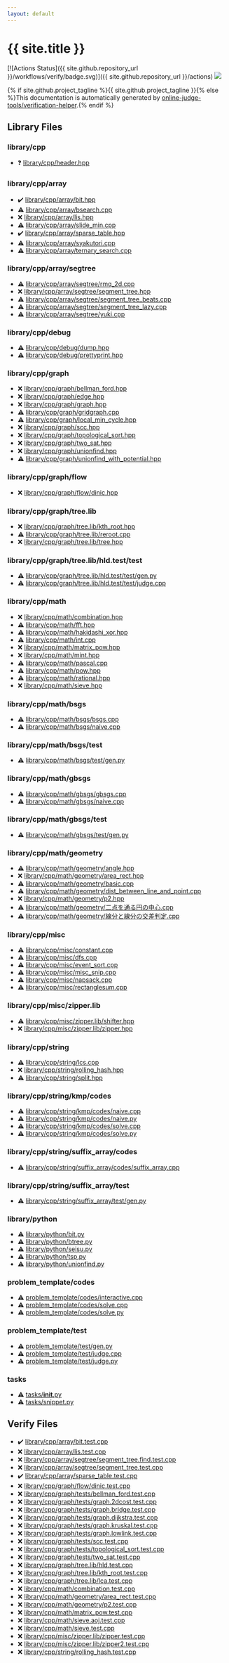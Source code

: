 ```yaml
---
layout: default
---
```


<!-- mathjax config similar to math.stackexchange -->
<script type="text/javascript" async
  src="https://cdnjs.cloudflare.com/ajax/libs/mathjax/2.7.5/MathJax.js?config=TeX-MML-AM_CHTML">
</script>
<script type="text/x-mathjax-config">
  MathJax.Hub.Config({
    TeX: { equationNumbers: { autoNumber: "AMS" }},
    tex2jax: {
      inlineMath: [ ['$','$'] ],
      processEscapes: true
    },
    "HTML-CSS": { matchFontHeight: false },
    displayAlign: "left",
    displayIndent: "2em"
  });
</script>

<script type="text/javascript" src="https://cdnjs.cloudflare.com/ajax/libs/jquery/3.4.1/jquery.min.js"></script>
<script src="https://cdn.jsdelivr.net/npm/jquery-balloon-js@1.1.2/jquery.balloon.min.js" integrity="sha256-ZEYs9VrgAeNuPvs15E39OsyOJaIkXEEt10fzxJ20+2I=" crossorigin="anonymous"></script>
<script type="text/javascript" src="assets/js/copy-button.js"></script>
<link rel="stylesheet" href="assets/css/copy-button.css" />


# {{ site.title }}

[![Actions Status]({{ site.github.repository_url }}/workflows/verify/badge.svg)]({{ site.github.repository_url }}/actions)
<a href="{{ site.github.repository_url }}"><img src="https://img.shields.io/github/last-commit/{{ site.github.owner_name }}/{{ site.github.repository_name }}" /></a>

{% if site.github.project_tagline %}{{ site.github.project_tagline }}{% else %}This documentation is automatically generated by <a href="https://github.com/online-judge-tools/verification-helper">online-judge-tools/verification-helper</a>.{% endif %}

## Library Files

<div id="b74e03aadbcf5e719ddbe48ef08361fd"></div>

### library/cpp

* :question: <a href="library/library/cpp/header.hpp.html">library/cpp/header.hpp</a>


<div id="0e902850ca3e9230d87c81984f25b3bb"></div>

### library/cpp/array

* :heavy_check_mark: <a href="library/library/cpp/array/bit.hpp.html">library/cpp/array/bit.hpp</a>
* :warning: <a href="library/library/cpp/array/bsearch.cpp.html">library/cpp/array/bsearch.cpp</a>
* :x: <a href="library/library/cpp/array/lis.hpp.html">library/cpp/array/lis.hpp</a>
* :warning: <a href="library/library/cpp/array/slide_min.cpp.html">library/cpp/array/slide_min.cpp</a>
* :heavy_check_mark: <a href="library/library/cpp/array/sparse_table.hpp.html">library/cpp/array/sparse_table.hpp</a>
* :warning: <a href="library/library/cpp/array/syakutori.cpp.html">library/cpp/array/syakutori.cpp</a>
* :warning: <a href="library/library/cpp/array/ternary_search.cpp.html">library/cpp/array/ternary_search.cpp</a>


<div id="ebc279bbe94c10384fe9898d1a2c958d"></div>

### library/cpp/array/segtree

* :warning: <a href="library/library/cpp/array/segtree/rmq_2d.cpp.html">library/cpp/array/segtree/rmq_2d.cpp</a>
* :x: <a href="library/library/cpp/array/segtree/segment_tree.hpp.html">library/cpp/array/segtree/segment_tree.hpp</a>
* :warning: <a href="library/library/cpp/array/segtree/segment_tree_beats.cpp.html">library/cpp/array/segtree/segment_tree_beats.cpp</a>
* :warning: <a href="library/library/cpp/array/segtree/segment_tree_lazy.cpp.html">library/cpp/array/segtree/segment_tree_lazy.cpp</a>
* :warning: <a href="library/library/cpp/array/segtree/yuki.cpp.html">library/cpp/array/segtree/yuki.cpp</a>


<div id="dbefae66adc6b6e178b4020d7ee0c756"></div>

### library/cpp/debug

* :warning: <a href="library/library/cpp/debug/dump.hpp.html">library/cpp/debug/dump.hpp</a>
* :warning: <a href="library/library/cpp/debug/prettyprint.hpp.html">library/cpp/debug/prettyprint.hpp</a>


<div id="df01edd2bf6d13defce1efe9440d670c"></div>

### library/cpp/graph

* :x: <a href="library/library/cpp/graph/bellman_ford.hpp.html">library/cpp/graph/bellman_ford.hpp</a>
* :x: <a href="library/library/cpp/graph/edge.hpp.html">library/cpp/graph/edge.hpp</a>
* :x: <a href="library/library/cpp/graph/graph.hpp.html">library/cpp/graph/graph.hpp</a>
* :warning: <a href="library/library/cpp/graph/gridgraph.cpp.html">library/cpp/graph/gridgraph.cpp</a>
* :warning: <a href="library/library/cpp/graph/local_min_cycle.hpp.html">library/cpp/graph/local_min_cycle.hpp</a>
* :x: <a href="library/library/cpp/graph/scc.hpp.html">library/cpp/graph/scc.hpp</a>
* :x: <a href="library/library/cpp/graph/topological_sort.hpp.html">library/cpp/graph/topological_sort.hpp</a>
* :x: <a href="library/library/cpp/graph/two_sat.hpp.html">library/cpp/graph/two_sat.hpp</a>
* :x: <a href="library/library/cpp/graph/unionfind.hpp.html">library/cpp/graph/unionfind.hpp</a>
* :warning: <a href="library/library/cpp/graph/unionfind_with_potential.hpp.html">library/cpp/graph/unionfind_with_potential.hpp</a>


<div id="08be9a8a45b2e811a312f82c2e412c8c"></div>

### library/cpp/graph/flow

* :x: <a href="library/library/cpp/graph/flow/dinic.hpp.html">library/cpp/graph/flow/dinic.hpp</a>


<div id="eaeee77e776a943cad05fb3e3b603f65"></div>

### library/cpp/graph/tree.lib

* :x: <a href="library/library/cpp/graph/tree.lib/kth_root.hpp.html">library/cpp/graph/tree.lib/kth_root.hpp</a>
* :warning: <a href="library/library/cpp/graph/tree.lib/reroot.cpp.html">library/cpp/graph/tree.lib/reroot.cpp</a>
* :x: <a href="library/library/cpp/graph/tree.lib/tree.hpp.html">library/cpp/graph/tree.lib/tree.hpp</a>


<div id="6625f7d848c2ba1574f90ce7248a2c37"></div>

### library/cpp/graph/tree.lib/hld.test/test

* :warning: <a href="library/library/cpp/graph/tree.lib/hld.test/test/gen.py.html">library/cpp/graph/tree.lib/hld.test/test/gen.py</a>
* :warning: <a href="library/library/cpp/graph/tree.lib/hld.test/test/judge.cpp.html">library/cpp/graph/tree.lib/hld.test/test/judge.cpp</a>


<div id="38e8a99339d0d505d14feb619e0537d8"></div>

### library/cpp/math

* :x: <a href="library/library/cpp/math/combination.hpp.html">library/cpp/math/combination.hpp</a>
* :warning: <a href="library/library/cpp/math/fft.hpp.html">library/cpp/math/fft.hpp</a>
* :warning: <a href="library/library/cpp/math/hakidashi_xor.hpp.html">library/cpp/math/hakidashi_xor.hpp</a>
* :warning: <a href="library/library/cpp/math/int.cpp.html">library/cpp/math/int.cpp</a>
* :x: <a href="library/library/cpp/math/matrix_pow.hpp.html">library/cpp/math/matrix_pow.hpp</a>
* :x: <a href="library/library/cpp/math/mint.hpp.html">library/cpp/math/mint.hpp</a>
* :warning: <a href="library/library/cpp/math/pascal.cpp.html">library/cpp/math/pascal.cpp</a>
* :warning: <a href="library/library/cpp/math/pow.hpp.html">library/cpp/math/pow.hpp</a>
* :warning: <a href="library/library/cpp/math/rational.hpp.html">library/cpp/math/rational.hpp</a>
* :x: <a href="library/library/cpp/math/sieve.hpp.html">library/cpp/math/sieve.hpp</a>


<div id="51139f4eb77e81dbd61f182500602d94"></div>

### library/cpp/math/bsgs

* :warning: <a href="library/library/cpp/math/bsgs/bsgs.cpp.html">library/cpp/math/bsgs/bsgs.cpp</a>
* :warning: <a href="library/library/cpp/math/bsgs/naive.cpp.html">library/cpp/math/bsgs/naive.cpp</a>


<div id="09912b019734122c0fb6e1c53d1f8569"></div>

### library/cpp/math/bsgs/test

* :warning: <a href="library/library/cpp/math/bsgs/test/gen.py.html">library/cpp/math/bsgs/test/gen.py</a>


<div id="9d994c49b3b2b338ab838471a698a660"></div>

### library/cpp/math/gbsgs

* :warning: <a href="library/library/cpp/math/gbsgs/gbsgs.cpp.html">library/cpp/math/gbsgs/gbsgs.cpp</a>
* :warning: <a href="library/library/cpp/math/gbsgs/naive.cpp.html">library/cpp/math/gbsgs/naive.cpp</a>


<div id="b56b2b4e7d078f2c23c623d57c0b229e"></div>

### library/cpp/math/gbsgs/test

* :warning: <a href="library/library/cpp/math/gbsgs/test/gen.py.html">library/cpp/math/gbsgs/test/gen.py</a>


<div id="fc16e9fb7f40757e9b21d2e083b6a084"></div>

### library/cpp/math/geometry

* :warning: <a href="library/library/cpp/math/geometry/angle.hpp.html">library/cpp/math/geometry/angle.hpp</a>
* :x: <a href="library/library/cpp/math/geometry/area_rect.hpp.html">library/cpp/math/geometry/area_rect.hpp</a>
* :warning: <a href="library/library/cpp/math/geometry/basic.cpp.html">library/cpp/math/geometry/basic.cpp</a>
* :warning: <a href="library/library/cpp/math/geometry/dist_between_line_and_point.cpp.html">library/cpp/math/geometry/dist_between_line_and_point.cpp</a>
* :x: <a href="library/library/cpp/math/geometry/p2.hpp.html">library/cpp/math/geometry/p2.hpp</a>
* :warning: <a href="library/library/cpp/math/geometry/二点を通る円の中心.cpp.html">library/cpp/math/geometry/二点を通る円の中心.cpp</a>
* :warning: <a href="library/library/cpp/math/geometry/線分と線分の交差判定.cpp.html">library/cpp/math/geometry/線分と線分の交差判定.cpp</a>


<div id="b4c52cffc478acefbc1ee6a9d0578055"></div>

### library/cpp/misc

* :warning: <a href="library/library/cpp/misc/constant.cpp.html">library/cpp/misc/constant.cpp</a>
* :warning: <a href="library/library/cpp/misc/dfs.cpp.html">library/cpp/misc/dfs.cpp</a>
* :warning: <a href="library/library/cpp/misc/event_sort.cpp.html">library/cpp/misc/event_sort.cpp</a>
* :warning: <a href="library/library/cpp/misc/misc_snip.cpp.html">library/cpp/misc/misc_snip.cpp</a>
* :warning: <a href="library/library/cpp/misc/napsack.cpp.html">library/cpp/misc/napsack.cpp</a>
* :warning: <a href="library/library/cpp/misc/rectanglesum.cpp.html">library/cpp/misc/rectanglesum.cpp</a>


<div id="04045c664907c0ef027b886794febe26"></div>

### library/cpp/misc/zipper.lib

* :warning: <a href="library/library/cpp/misc/zipper.lib/shifter.hpp.html">library/cpp/misc/zipper.lib/shifter.hpp</a>
* :x: <a href="library/library/cpp/misc/zipper.lib/zipper.hpp.html">library/cpp/misc/zipper.lib/zipper.hpp</a>


<div id="6e84951d1d0c19ce3fef1705f200b877"></div>

### library/cpp/string

* :warning: <a href="library/library/cpp/string/lcs.cpp.html">library/cpp/string/lcs.cpp</a>
* :x: <a href="library/library/cpp/string/rolling_hash.hpp.html">library/cpp/string/rolling_hash.hpp</a>
* :warning: <a href="library/library/cpp/string/split.hpp.html">library/cpp/string/split.hpp</a>


<div id="c4edc97866360646965a77b5500cc883"></div>

### library/cpp/string/kmp/codes

* :warning: <a href="library/library/cpp/string/kmp/codes/naive.cpp.html">library/cpp/string/kmp/codes/naive.cpp</a>
* :warning: <a href="library/library/cpp/string/kmp/codes/naive.py.html">library/cpp/string/kmp/codes/naive.py</a>
* :warning: <a href="library/library/cpp/string/kmp/codes/solve.cpp.html">library/cpp/string/kmp/codes/solve.cpp</a>
* :warning: <a href="library/library/cpp/string/kmp/codes/solve.py.html">library/cpp/string/kmp/codes/solve.py</a>


<div id="04b9fdf3733e033461bbd7a8ed473f54"></div>

### library/cpp/string/suffix_array/codes

* :warning: <a href="library/library/cpp/string/suffix_array/codes/suffix_array.cpp.html">library/cpp/string/suffix_array/codes/suffix_array.cpp</a>


<div id="bc0d468ae7d171bfd708aa3d24de637c"></div>

### library/cpp/string/suffix_array/test

* :warning: <a href="library/library/cpp/string/suffix_array/test/gen.py.html">library/cpp/string/suffix_array/test/gen.py</a>


<div id="051bb6df61b6c6e7f8c1868985011b07"></div>

### library/python

* :warning: <a href="library/library/python/bit.py.html">library/python/bit.py</a>
* :warning: <a href="library/library/python/btree.py.html">library/python/btree.py</a>
* :warning: <a href="library/library/python/seisu.py.html">library/python/seisu.py</a>
* :warning: <a href="library/library/python/tsp.py.html">library/python/tsp.py</a>
* :warning: <a href="library/library/python/unionfind.py.html">library/python/unionfind.py</a>


<div id="dd26a324a0aa66900316935adc80e31b"></div>

### problem_template/codes

* :warning: <a href="library/problem_template/codes/interactive.cpp.html">problem_template/codes/interactive.cpp</a>
* :warning: <a href="library/problem_template/codes/solve.cpp.html">problem_template/codes/solve.cpp</a>
* :warning: <a href="library/problem_template/codes/solve.py.html">problem_template/codes/solve.py</a>


<div id="76c92c32675513a9b45b3a525f3ad871"></div>

### problem_template/test

* :warning: <a href="library/problem_template/test/gen.py.html">problem_template/test/gen.py</a>
* :warning: <a href="library/problem_template/test/judge.cpp.html">problem_template/test/judge.cpp</a>
* :warning: <a href="library/problem_template/test/judge.py.html">problem_template/test/judge.py</a>


<div id="2cb1ad4f3eb0ea704c74a73689ad1654"></div>

### tasks

* :warning: <a href="library/tasks/__init__.py.html">tasks/__init__.py</a>
* :warning: <a href="library/tasks/snippet.py.html">tasks/snippet.py</a>


## Verify Files

* :heavy_check_mark: <a href="verify/library/cpp/array/bit.test.cpp.html">library/cpp/array/bit.test.cpp</a>
* :x: <a href="verify/library/cpp/array/lis.test.cpp.html">library/cpp/array/lis.test.cpp</a>
* :x: <a href="verify/library/cpp/array/segtree/segment_tree.find.test.cpp.html">library/cpp/array/segtree/segment_tree.find.test.cpp</a>
* :x: <a href="verify/library/cpp/array/segtree/segment_tree.test.cpp.html">library/cpp/array/segtree/segment_tree.test.cpp</a>
* :heavy_check_mark: <a href="verify/library/cpp/array/sparse_table.test.cpp.html">library/cpp/array/sparse_table.test.cpp</a>
* :x: <a href="verify/library/cpp/graph/flow/dinic.test.cpp.html">library/cpp/graph/flow/dinic.test.cpp</a>
* :x: <a href="verify/library/cpp/graph/tests/bellman_ford.test.cpp.html">library/cpp/graph/tests/bellman_ford.test.cpp</a>
* :x: <a href="verify/library/cpp/graph/tests/graph.2dcost.test.cpp.html">library/cpp/graph/tests/graph.2dcost.test.cpp</a>
* :x: <a href="verify/library/cpp/graph/tests/graph.bridge.test.cpp.html">library/cpp/graph/tests/graph.bridge.test.cpp</a>
* :x: <a href="verify/library/cpp/graph/tests/graph.dijkstra.test.cpp.html">library/cpp/graph/tests/graph.dijkstra.test.cpp</a>
* :x: <a href="verify/library/cpp/graph/tests/graph.kruskal.test.cpp.html">library/cpp/graph/tests/graph.kruskal.test.cpp</a>
* :x: <a href="verify/library/cpp/graph/tests/graph.lowlink.test.cpp.html">library/cpp/graph/tests/graph.lowlink.test.cpp</a>
* :x: <a href="verify/library/cpp/graph/tests/scc.test.cpp.html">library/cpp/graph/tests/scc.test.cpp</a>
* :x: <a href="verify/library/cpp/graph/tests/topological_sort.test.cpp.html">library/cpp/graph/tests/topological_sort.test.cpp</a>
* :x: <a href="verify/library/cpp/graph/tests/two_sat.test.cpp.html">library/cpp/graph/tests/two_sat.test.cpp</a>
* :x: <a href="verify/library/cpp/graph/tree.lib/hld.test.cpp.html">library/cpp/graph/tree.lib/hld.test.cpp</a>
* :x: <a href="verify/library/cpp/graph/tree.lib/kth_root.test.cpp.html">library/cpp/graph/tree.lib/kth_root.test.cpp</a>
* :x: <a href="verify/library/cpp/graph/tree.lib/lca.test.cpp.html">library/cpp/graph/tree.lib/lca.test.cpp</a>
* :x: <a href="verify/library/cpp/math/combination.test.cpp.html">library/cpp/math/combination.test.cpp</a>
* :x: <a href="verify/library/cpp/math/geometry/area_rect.test.cpp.html">library/cpp/math/geometry/area_rect.test.cpp</a>
* :x: <a href="verify/library/cpp/math/geometry/p2.test.cpp.html">library/cpp/math/geometry/p2.test.cpp</a>
* :x: <a href="verify/library/cpp/math/matrix_pow.test.cpp.html">library/cpp/math/matrix_pow.test.cpp</a>
* :x: <a href="verify/library/cpp/math/sieve.aoj.test.cpp.html">library/cpp/math/sieve.aoj.test.cpp</a>
* :x: <a href="verify/library/cpp/math/sieve.test.cpp.html">library/cpp/math/sieve.test.cpp</a>
* :x: <a href="verify/library/cpp/misc/zipper.lib/zipper.test.cpp.html">library/cpp/misc/zipper.lib/zipper.test.cpp</a>
* :x: <a href="verify/library/cpp/misc/zipper.lib/zipper2.test.cpp.html">library/cpp/misc/zipper.lib/zipper2.test.cpp</a>
* :x: <a href="verify/library/cpp/string/rolling_hash.test.cpp.html">library/cpp/string/rolling_hash.test.cpp</a>


